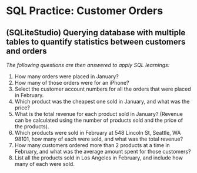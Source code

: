 # SQL Practice: Customer Orders
## (SQLiteStudio) Querying database with multiple tables to quantify statistics between customers and orders

*The following questions are then answered to apply SQL learnings:*
1. How many orders were placed in January?
2. How many of those orders were for an iPhone?
3. Select the customer account numbers for all the orders that were placed in February.
4. Which product was the cheapest one sold in January, and what was the price? 
5. What is the total revenue for each product sold in January? (Revenue can be calculated using the number of products sold and the price of the products).
6. Which products were sold in February at 548 Lincoln St, Seattle, WA 98101, how many of each were sold, and what was the total revenue?
7. How many customers ordered more than 2 products at a time in February, and what was the average amount spent for those customers?
8. List all the products sold in Los Angeles in February, and include how many of each were sold.
